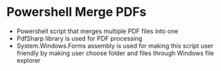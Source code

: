 # Powershell Merge PDFs

- Powershell script that merges multiple PDF files into one
- PdfSharp library is used for PDF processing
- System.Windows.Forms assembly is used for making this script user friendly by making user choose folder and files through Windows file explorer
